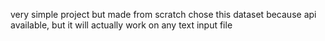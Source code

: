 very simple project but made from scratch
chose this dataset because api available, but it will actually work on any text input file
